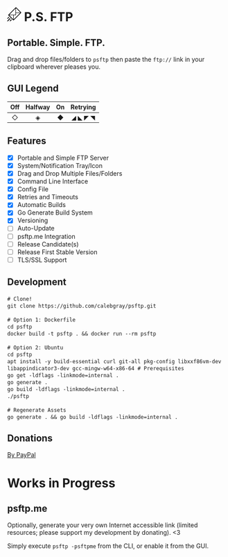 # ![P.S. FTP Logo](https://github.com/calebgray/psftp/raw/master/assets/icon.png) P.S. FTP
## Portable. Simple. FTP.
Drag and drop files/folders to `psftp` then paste the `ftp://` link in your clipboard wherever pleases you.

## GUI Legend
| Off   | Halfway | On    | Retrying |
| :---: | :---:   | :---: | :---:    |
| ◇     | ◈      | ◆     | ◢ ◣ ◤ ◥ |

## Features
* [X] Portable and Simple FTP Server
* [X] System/Notification Tray/Icon
* [X] Drag and Drop Multiple Files/Folders
* [X] Command Line Interface
* [X] Config File
* [X] Retries and Timeouts
* [X] Automatic Builds
* [X] Go Generate Build System
* [X] Versioning
* [ ] Auto-Update
* [ ] psftp.me Integration
* [ ] Release Candidate(s)
* [ ] Release First Stable Version
* [ ] TLS/SSL Support

## Development
```
# Clone!
git clone https://github.com/calebgray/psftp.git

# Option 1: Dockerfile
cd psftp
docker build -t psftp . && docker run --rm psftp

# Option 2: Ubuntu
cd psftp
apt install -y build-essential curl git-all pkg-config libxxf86vm-dev libappindicator3-dev gcc-mingw-w64-x86-64 # Prerequisites
go get -ldflags -linkmode=internal .
go generate .
go build -ldflags -linkmode=internal .
./psftp

# Regenerate Assets
go generate . && go build -ldflags -linkmode=internal .
```

## Donations
[By PayPal](https://www.paypal.com/cgi-bin/webscr?cmd=_s-xclick&hosted_button_id=AXXTUBFDC4DY2&source=url)

# Works in Progress

## psftp.me
Optionally, generate your very own Internet accessible link (limited resources; please support my development by donating). <3

Simply execute `psftp -psftpme` from the CLI, or enable it from the GUI.
